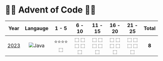 # 🎄🎅 Advent of Code 🎅🎄
| Year | Langauge | 1 - 5 | 6 - 10 | 11 - 15 | 16 - 20 | 21 - 25 | Total |
| :--: | :------: | :---: | :----: | :-----: | :-----: | :-----: | :---: |
| [2023](2023) | ![Java](https://img.shields.io/badge/Java-F0931C) | ⭐⭐⭐⭐ ⬚<br/> | ⬚ ⬚ ⬚ ⬚ ⬚ | ⬚ ⬚ ⬚ ⬚ ⬚ | ⬚ ⬚ ⬚ ⬚ ⬚ | ⬚ ⬚ ⬚ ⬚ ⬚ | __8__
